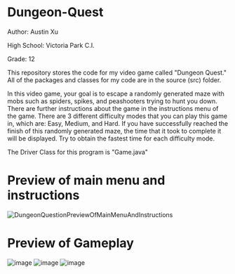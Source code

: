 # Dungeon-Quest
Author: Austin Xu

High School: Victoria Park C.I.

Grade: 12

This repository stores the code for my video game called "Dungeon Quest." All of the packages and classes for my code are in the source (src) folder.

In this video game, your goal is to escape a randomly generated maze with mobs such as spiders, spikes, and peashooters trying to hunt you down.
There are further instructions about the game in the instructions menu of the game.
There are 3 different difficulty modes that you can play this game in, which are: Easy, Medium, and Hard.
If you have successfully reached the finish of this randomly generated maze, the time that it took to complete it will be displayed.
Try to obtain the fastest time for each difficulty mode.


The Driver Class for this program is "Game.java"


# Preview of main menu and instructions
![DungeonQuestionPreviewOfMainMenuAndInstructions](https://user-images.githubusercontent.com/32133198/189506834-d0833dd6-8d3b-401c-9265-a12b50300959.jpg)


# Preview of Gameplay
![image](https://user-images.githubusercontent.com/32133198/189507176-1b468328-0c69-40c7-a044-230f2bd46cb2.png)
![image](https://user-images.githubusercontent.com/32133198/189507200-ed36db6e-1bd7-4305-94c0-fcd697bca3b5.png)
![image](https://user-images.githubusercontent.com/32133198/189507271-0b8339ef-8cb2-41fb-9514-90721434311c.png)
